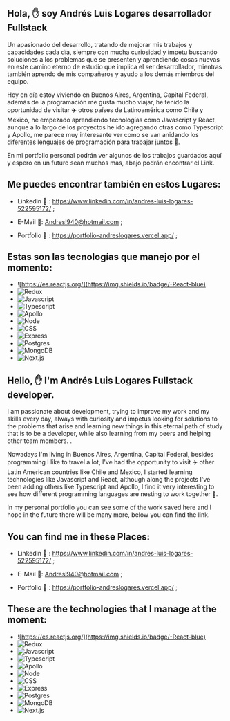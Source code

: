 ## Hola, ✋ soy Andrés Luis Logares desarrollador Fullstack

  Un apasionado del  desarrollo, tratando de mejorar mis trabajos y capacidades cada día, siempre con mucha curiosidad y ímpetu buscando soluciones a los problemas que se presenten y aprendiendo cosas nuevas en este camino eterno de estudio que implica el ser desarrollador, mientras también aprendo de mis compañeros y ayudo a los demás miembros del equipo. 
  
  Hoy en día estoy viviendo en Buenos Aires, Argentina, Capital Federal, además de la programación me gusta mucho viajar, he tenido la oportunidad de visitar ✈️ otros países de Latinoamérica como Chile y México, he empezado aprendiendo tecnologías como Javascript y React, aunque a lo largo de los proyectos he ido agregando otras como Typescript y Apollo, me parece muy interesante ver como se van anidando los diferentes lenguajes de programación para trabajar juntos 🤝.

 En mi portfolio personal podrán ver algunos de los trabajos guardados aquí y espero en un futuro sean muchos mas, abajo podrán encontrar el Link.
  
  ## Me puedes encontrar también en estos Lugares:
       
  - Linkedin 🔗 : https://www.linkedin.com/in/andres-luis-logares-522595172/ ;
    
  - E-Mail 📧: Andresl940@hotmail.com ;
  
  - Portfolio :briefcase: : https://portfolio-andreslogares.vercel.app/ ; 

## Estas son las tecnologías que manejo por el momento: 

  - ![https://es.reactjs.org/](https://img.shields.io/badge/-React-blue)
  - ![Redux](https://img.shields.io/badge/-Redux-red)
  - ![Javascript](https://img.shields.io/badge/-Javascript-yellow)
  - ![Typescript](https://img.shields.io/badge/-Typescript-green)
  - ![Apollo](https://img.shields.io/badge/-Apollo-red)
  - ![Node](https://img.shields.io/badge/-Node-green)
  - ![CSS](https://img.shields.io/badge/-CSS-yellowgreen)
  - ![Express](https://img.shields.io/badge/-Express-blue)
  - ![Postgres](https://img.shields.io/badge/-Postgres-green)
  - ![MongoDB](https://img.shields.io/badge/-MongoDB-lightgrey)
  - ![Next.js](https://img.shields.io/badge/-Next.js-green)



## Hello, ✋ I'm Andrés Luis Logares Fullstack developer.

  I am passionate about development, trying to improve my work and my skills every day, always with curiosity and impetus looking for solutions to the problems that arise and learning new things in this eternal path of study that is to be a developer, while also learning from my peers and helping other team members. . 

  Nowadays I'm living in Buenos Aires, Argentina, Capital Federal, besides programming I like to travel a lot, I've had the opportunity to visit ✈️ other Latin American countries like Chile and Mexico, I started learning technologies like Javascript and React, although along the projects I've been adding others like Typescript and Apollo, I find it very interesting to see how different programming languages are nesting to work together 🤝.
      
 In my personal portfolio you can see some of the work saved here and I hope in the future there will be many more, below you can find the link.

  ## You can find me in these Places:

- Linkedin 🔗 : https://www.linkedin.com/in/andres-luis-logares-522595172/ ;
    
- E-Mail 📧: Andresl940@hotmail.com ;
  
- Portfolio :briefcase: : https://portfolio-andreslogares.vercel.app/ ; 

## These are the technologies that I manage at the moment: 

  - ![https://es.reactjs.org/](https://img.shields.io/badge/-React-blue)
  - ![Redux](https://img.shields.io/badge/-Redux-red)
  - ![Javascript](https://img.shields.io/badge/-Javascript-yellow)
  - ![Typescript](https://img.shields.io/badge/-Typescript-green)
  - ![Apollo](https://img.shields.io/badge/-Apollo-red)
  - ![Node](https://img.shields.io/badge/-Node-green)
  - ![CSS](https://img.shields.io/badge/-CSS-yellowgreen)
  - ![Express](https://img.shields.io/badge/-Express-blue)
  - ![Postgres](https://img.shields.io/badge/-Postgres-green)
  - ![MongoDB](https://img.shields.io/badge/-MongoDB-lightgrey)
  - ![Next.js](https://img.shields.io/badge/-Next.js-green)

